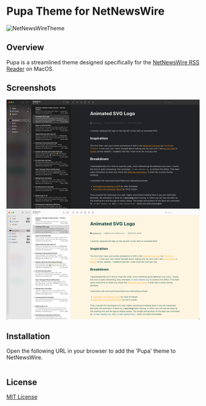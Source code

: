 # Pupa Theme for NetNewsWire

![NetNewsWireTheme](https://img.shields.io/badge/NetNewsWire-Theme-007ACC?style=for-the-badge&logo=netnewswire&logoColor=white)


## Overview

Pupa is a streamlined theme designed specifically for the [NetNewsWire RSS Reader](https://github.com/Ranchero-Software/NetNewsWire/tree/main) on  MacOS.

## Screenshots

![screenshot](./Screeshot/nnwtheme-pupa-dark.png)
![screenshot](./Screeshot/nnwtheme-pupa-light.png)

## Installation

Open the following URL in your browser to add the 'Pupa' theme to NetNewsWire.

```

```

## License

[MIT License](/LICENSE)


